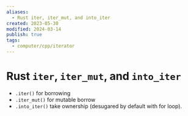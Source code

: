 ```yaml
---
aliases:
  - Rust iter, iter_mut, and into_iter
created: 2023-05-30
modified: 2024-03-14
publish: true
tags:
  - computer/cpp/iterator
---
```

# Rust `iter`, `iter_mut`, and `into_iter`

- `.iter()` for borrowing
- `.iter_mut()` for mutable borrow
- `.into_iter()` take ownership (desugared by default with for loop).